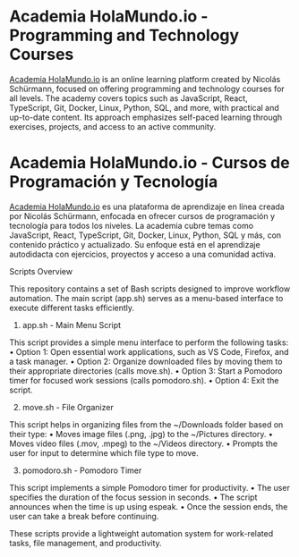 # Academia HolaMundo.io - Programming and Technology Courses

[Academia HolaMundo.io](https://academia.holamundo.io/) is an online learning platform created by Nicolás Schürmann, focused on offering programming and technology courses for all levels. The academy covers topics such as JavaScript, React, TypeScript, Git, Docker, Linux, Python, SQL, and more, with practical and up-to-date content. Its approach emphasizes self-paced learning through exercises, projects, and access to an active community.

# Academia HolaMundo.io - Cursos de Programación y Tecnología
[Academia HolaMundo.io](https://academia.holamundo.io/) es una plataforma de aprendizaje en línea creada por Nicolás Schürmann, enfocada en ofrecer cursos de programación y tecnología para todos los niveles. La academia cubre temas como JavaScript, React, TypeScript, Git, Docker, Linux, Python, SQL y más, con contenido práctico y actualizado. Su enfoque está en el aprendizaje autodidacta con ejercicios, proyectos y acceso a una comunidad activa.

Scripts Overview

This repository contains a set of Bash scripts designed to improve workflow automation. The main script (app.sh) serves as a menu-based interface to execute different tasks efficiently.

1. app.sh - Main Menu Script

This script provides a simple menu interface to perform the following tasks:
	•	Option 1: Open essential work applications, such as VS Code, Firefox, and a task manager.
	•	Option 2: Organize downloaded files by moving them to their appropriate directories (calls move.sh).
	•	Option 3: Start a Pomodoro timer for focused work sessions (calls pomodoro.sh).
	•	Option 4: Exit the script.

2. move.sh - File Organizer

This script helps in organizing files from the ~/Downloads folder based on their type:
	•	Moves image files (.png, .jpg) to the ~/Pictures directory.
	•	Moves video files (.mov, .mpeg) to the ~/Videos directory.
	•	Prompts the user for input to determine which file type to move.

3. pomodoro.sh - Pomodoro Timer

This script implements a simple Pomodoro timer for productivity.
	•	The user specifies the duration of the focus session in seconds.
	•	The script announces when the time is up using espeak.
	•	Once the session ends, the user can take a break before continuing.

These scripts provide a lightweight automation system for work-related tasks, file management, and productivity. 
